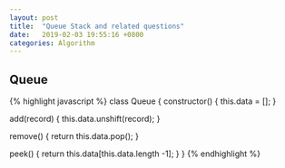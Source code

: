 ```yaml
---
layout: post
title:  "Queue Stack and related questions"
date:   2019-02-03 19:55:16 +0800
categories: Algorithm
---
```


## Queue
{% highlight javascript %}
class Queue {
  constructor() {
    this.data = [];
  }

  add(record) {
    this.data.unshift(record);
  }

  remove() {
    return this.data.pop();
  }

  peek() {
    return this.data[this.data.length -1];
  }
}
{% endhighlight %}


